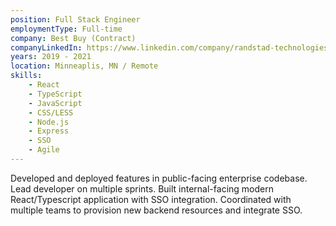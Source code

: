 ```yaml
---
position: Full Stack Engineer
employmentType: Full-time
company: Best Buy (Contract)
companyLinkedIn: https://www.linkedin.com/company/randstad-technologies-us/
years: 2019 - 2021
location: Minneaplis, MN / Remote
skills:
    - React
    - TypeScript
    - JavaScript
    - CSS/LESS
    - Node.js
    - Express
    - SSO
    - Agile
---
```


Developed and deployed features in public-facing enterprise codebase. Lead developer on multiple sprints. Built internal-facing modern React/Typescript application with SSO integration. Coordinated with multiple teams to provision new backend resources and integrate SSO.